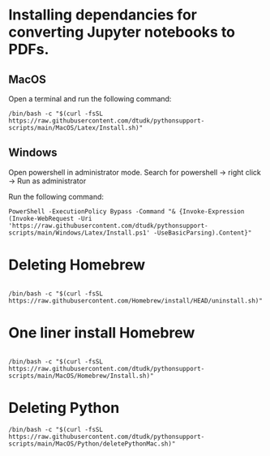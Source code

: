 # Installing dependancies for converting Jupyter notebooks to PDFs.
## MacOS
Open a terminal and run the following command:

```{bash}
/bin/bash -c "$(curl -fsSL https://raw.githubusercontent.com/dtudk/pythonsupport-scripts/main/MacOS/Latex/Install.sh)"
```
## Windows

Open powershell in administrator mode. Search for powershell -> right click -> Run as administrator 

Run the following command: 

```{powershell}
PowerShell -ExecutionPolicy Bypass -Command "& {Invoke-Expression (Invoke-WebRequest -Uri 'https://raw.githubusercontent.com/dtudk/pythonsupport-scripts/main/Windows/Latex/Install.ps1' -UseBasicParsing).Content}"
```

# Deleting Homebrew 
```{bash}

/bin/bash -c "$(curl -fsSL https://raw.githubusercontent.com/Homebrew/install/HEAD/uninstall.sh)"
```


# One liner install Homebrew

```{bash}

/bin/bash -c "$(curl -fsSL https://raw.githubusercontent.com/dtudk/pythonsupport-scripts/main/MacOS/Homebrew/Install.sh)"
```

# Deleting Python 


```{bash}
/bin/bash -c "$(curl -fsSL https://raw.githubusercontent.com/dtudk/pythonsupport-scripts/main/MacOS/Python/deletePythonMac.sh)"
```

